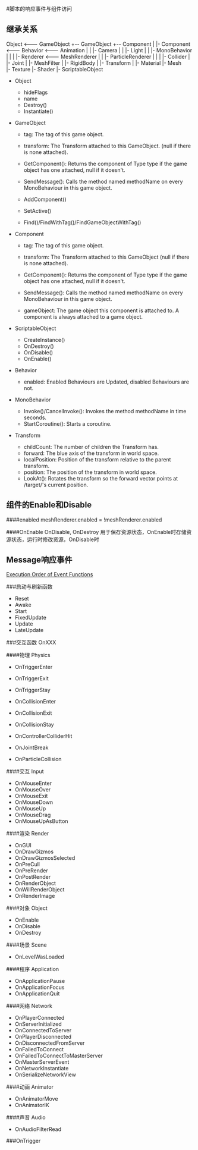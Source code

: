 #脚本的响应事件与组件访问

继承关系
---
Object <--- GameObject +-- GameObject +-- Component
         |
         |- Component <--- Behavior <--- Animation
         |              |             |- Camera
         |              |             |- Light
         |              |             |- MonoBehavior
         |              |
         |              |- Renderer <--- MeshRenderer
         |              |             |- ParticleRenderer
         |              |
         |              |- Collider
         |              |- Joint
         |              |- MeshFilter
         |              |- RigidBody
         |              |- Transform
         |
         |- Material
         |- Mesh   
         |- Texture
         |- Shader
         |- ScriptableObject

* Object
    * hideFlags
    * name
    * Destroy()
    * Instantiate()

* GameObject
    * tag:  The tag of this game object.
    * transform:  The Transform attached to this GameObject. (null if there is none attached).
    * GetComponent():  Returns the component of Type type if the game object has one attached, null if it doesn't.
    * SendMessage():  Calls the method named methodName on every MonoBehaviour in this game object.
    
    * AddComponent()
    * SetActive()
    * Find()/FindWithTag()/FindGameObjectWithTag()

* Component
    * tag:  The tag of this game object.
    * transform:  The Transform attached to this GameObject (null if there is none attached).
    * GetComponent():  Returns the component of Type type if the game object has one attached, null if it doesn't.
    * SendMessage():  Calls the method named methodName on every MonoBehaviour in this game object.

    * gameObject:  The game object this component is attached to. A component is always attached to a game object.

* ScriptableObject
    * CreateInstance()
    * OnDestroy()
    * OnDisable()
    * OnEnable()

* Behavior
    * enabled:  Enabled Behaviours are Updated, disabled Behaviours are not.

* MonoBehavior
    * Invoke()/CancelInvoke():  Invokes the method methodName in time seconds.
    * StartCoroutine():  Starts a coroutine.

* Transform
    * childCount:  The number of children the Transform has.
    * forward:  The blue axis of the transform in world space.
    * localPosition:  Position of the transform relative to the parent transform.
    * position:  The position of the transform in world space.
    * LookAt():  Rotates the transform so the forward vector points at /target/'s current position.


组件的Enable和Disable
---
####enabled
    meshRenderer.enabled = !meshRenderer.enabled

####OnEnable OnDisable, OnDestroy 
用于保存资源状态，OnEnable时存储资源状态，运行时修改资源，OnDisable时


Message响应事件
---
[Execution Order of Event Functions](http://docs.unity3d.com/Manual/ExecutionOrder.html)

###启动与刷新函数
* Reset
* Awake
* Start
* FixedUpdate
* Update
* LateUpdate

###交互函数
OnXXX

####物理 Physics
* OnTriggerEnter
* OnTriggerExit
* OnTriggerStay

* OnCollisionEnter
* OnCollisionExit
* OnCollisionStay
* OnControllerColliderHit

* OnJointBreak
* OnParticleCollision

####交互 Input
* OnMouseEnter
* OnMouseOver
* OnMouseExit
* OnMouseDown
* OnMouseUp
* OnMouseDrag
* OnMouseUpAsButton

####渲染 Render
* OnGUI
* OnDrawGizmos
* OnDrawGizmosSelected
* OnPreCull
* OnPreRender
* OnPostRender
* OnRenderObject
* OnWillRenderObject
* OnRenderImage

####对象 Object
* OnEnable
* OnDisable
* OnDestroy

####场景 Scene
* OnLevelWasLoaded

####程序 Application
* OnApplicationPause
* OnApplicationFocus
* OnApplicationQuit

####网络 Network
* OnPlayerConnected
* OnServerInitialized
* OnConnectedToServer
* OnPlayerDisconnected
* OnDisconnectedFromServer
* OnFailedToConnect
* OnFailedToConnectToMasterServer
* OnMasterServerEvent
* OnNetworkInstantiate
* OnSerializeNetworkView

####动画 Animator
* OnAnimatorMove
* OnAnimatorIK

####声音 Audio
* OnAudioFilterRead

###OnTrigger



